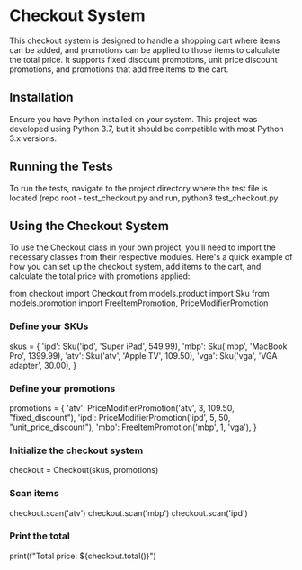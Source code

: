 # Checkout System
This checkout system is designed to handle a shopping cart where items can be added, and promotions can be applied to those items to calculate the total price. It supports fixed discount promotions, unit price discount promotions, and promotions that add free items to the cart.

## Installation
Ensure you have Python installed on your system. This project was developed using Python 3.7, but it should be compatible with most Python 3.x versions.

## Running the Tests
To run the tests, navigate to the project directory where the test file is located (repo root - test_checkout.py and run,
  python3 test_checkout.py

## Using the Checkout System
To use the Checkout class in your own project, you'll need to import the necessary classes from their respective modules. Here's a quick example of how you can set up the checkout system, add items to the cart, and calculate the total price with promotions applied:

from checkout import Checkout
from models.product import Sku
from models.promotion import FreeItemPromotion, PriceModifierPromotion

### Define your SKUs
skus = {
    'ipd': Sku('ipd', 'Super iPad', 549.99),
    'mbp': Sku('mbp', 'MacBook Pro', 1399.99),
    'atv': Sku('atv', 'Apple TV', 109.50),
    'vga': Sku('vga', 'VGA adapter', 30.00),
}

### Define your promotions
promotions = {
    'atv': PriceModifierPromotion('atv', 3, 109.50, "fixed_discount"),
    'ipd': PriceModifierPromotion('ipd', 5, 50, "unit_price_discount"),
    'mbp': FreeItemPromotion('mbp', 1, 'vga'),
}

### Initialize the checkout system
checkout = Checkout(skus, promotions)

### Scan items
checkout.scan('atv')
checkout.scan('mbp')
checkout.scan('ipd')

### Print the total
print(f"Total price: ${checkout.total()}")

